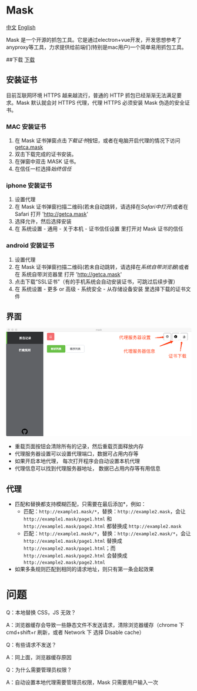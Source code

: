 Mask
====
[中文](https://github.com/iammvp/mask/blob/master/README.zh-CN.md)
[English](https://github.com/iammvp/mask/blob/master/README.md)

Mask 是一个开源的抓包工具。它是通过electron+vue开发，开发思想参考了anyproxy等工具，力求提供给前端们(特别是mac用户)一个简单易用抓包工具。

##下载
[下载](https://github.com/iammvp/mask/releases/latest)

## 安装证书

目前互联网环境 HTTPS 越来越流行，普通的 HTTP 抓包已经渐渐无法满足要求。Mask 默认就会对 HTTPS 代理，代理 HTTPS 必须安装 Mask 伪造的安全证书。

### MAC 安装证书

1. 在 Mask 证书弹窗点击*下载证书*按钮，或者在电脑开启代理的情况下访问 [getca.mask](http://getca.mask)
2. 双击下载完成的证书安装。
3. 在弹窗中双击 MASK 证书。
4. 在信任一栏选择*始终信任*

### iphone 安装证书

1. 设置代理
2. 在 Mask 证书弹窗扫描二维码(若未自动跳转，请选择在*Safari中打开*)或者在 Safari 打开 'http://getca.mask'
3. 选择允许，然后选择安装
4. 在 系统设置 - 通用 - 关于本机 - 证书信任设置 里打开对 Mask 证书的信任

### android 安装证书

1. 设置代理
2. 在 Mask 证书弹窗扫描二维码(若未自动跳转，请选择在*系统自带浏览器*)或者在 系统自带浏览器里 打开 'http://getca.mask'
3. 点击下载“SSL证书”（有的手机系统会自动安装证书，可跳过后续步骤）
4. 在 系统设置 - 更多 or 高级 - 系统安全 - 从存储设备安装 里选择下载的证书文件

## 界面

![](./readmeImage/cn/introduction.png)

- 重载页面按钮会清除所有的记录，然后重载页面释放内存
- 代理服务器设置可以设置代理端口，数据可占用内存等
- 如果开启本地代理， 每次打开程序会自动设置本机代理
- 代理信息可以找到代理服务器地址， 数据已占用内存等有用信息

## 代理

- 匹配和替换都支持模糊匹配，只需要在最后添加*，例如：
  - 匹配：`http://example1.mask/*`，替换：`http://example2.mask`，会让 `http://example1.mask/page1.html` 和 `http://example1.mask/page2.html` 都替换成 `http://example2.mask`
  - 匹配：`http://example1.mask/*`，替换：`http://example2.mask/*`，会让 `http://example1.mask/page1.html` 替换成 `http://example2.mask/page1.html`；而 `http://example1.mask/page2.html` 会替换成 `http://example2.mask/page2.html`
- 如果多条规则匹配到相同的请求地址，则只有第一条会起效果

问题
===

Q：本地替换 CSS，JS 无效？

A：浏览器缓存会导致一些静态文件不发送请求，清除浏览器缓存（chrome 下 cmd+shift+r 刷新，或者 Network 下 选择 Disable cache）

Q：有些请求不发送？

A：同上面，浏览器缓存原因

Q：为什么需要管理员权限？

A：自动设置本地代理需要管理员权限，Mask 只需要用户输入一次
